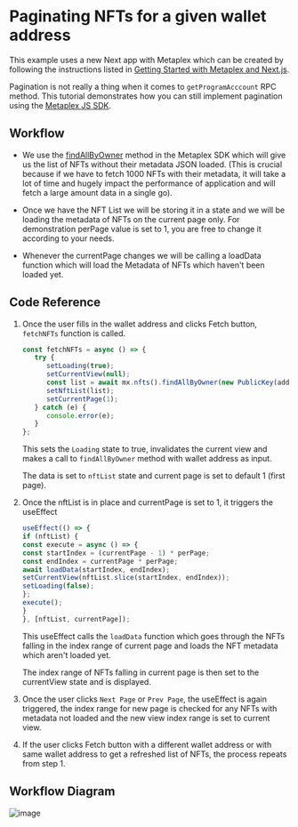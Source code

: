 # Paginating NFTs for a given wallet address

This example uses a new Next app with Metaplex which can be created by following the instructions listed in [Getting Started with Metaplex and Next.js](../getting-started-nextjs).

Pagination is not really a thing when it comes to `getProgramAcccount` RPC method. This tutorial demonstrates how you can still implement pagination using the [Metaplex JS SDK](https://github.com/metaplex-foundation/js).

## Workflow

- We use the [findAllByOwner](https://github.com/metaplex-foundation/js#findallbyowner) method in the Metaplex SDK which will give us the list of NFTs without their metadata JSON loaded. (This is crucial because if we have to fetch 1000 NFTs with their metadata, it will take a lot of time and hugely impact the performance of application and will fetch a large amount data in a single go).

- Once we have the NFT List we will be storing it in a state and we will be loading the metadata of NFTs on the current page only. For demonstration perPage value is set to 1, you are free to change it according to your needs.

- Whenever the currentPage changes we will be calling a loadData function which will load the Metadata of NFTs which haven't been loaded yet.

## Code Reference

1. Once the user fills in the wallet address and clicks Fetch button, `fetchNFTs` function is called.

   ```js
   const fetchNFTs = async () => {
      try {
         setLoading(true);
         setCurrentView(null);
         const list = await mx.nfts().findAllByOwner(new PublicKey(address));
         setNftList(list);
         setCurrentPage(1);
      } catch (e) {
         console.error(e);
      }
   };
   ```
   This sets the `Loading` state to true, invalidates the current view and makes a call to `findAllByOwner` method with wallet address as input.

   The data is set to `nftList` state and current page is set to default 1 (first page).

2. Once the nftList is in place and currentPage is set to 1, it triggers the useEffect

   ```js
   useEffect(() => {
   if (nftList) {
   const execute = async () => {
   const startIndex = (currentPage - 1) * perPage;
   const endIndex = currentPage * perPage;
   await loadData(startIndex, endIndex);
   setCurrentView(nftList.slice(startIndex, endIndex));
   setLoading(false);
   };
   execute();
   }
   }, [nftList, currentPage]);
   ```

   This useEffect calls the `loadData` function which goes through the NFTs falling in the index range of current page and loads the NFT metadata which aren't loaded yet.

   The index range of NFTs falling in current page is then set to the currentView state and is displayed.

3. Once the user clicks `Next Page` or `Prev Page`, the useEffect is again triggered, the index range for new page is checked for any NFTs with metadata not loaded and the new view index range is set to current view.

4. If the user clicks Fetch button with a different wallet address or with same wallet address to get a refreshed list of NFTs, the process repeats from step 1.

## Workflow Diagram

![image](https://user-images.githubusercontent.com/56197821/176737427-43df0aca-6ea9-443f-b9e9-718bdb654ab4.png)


